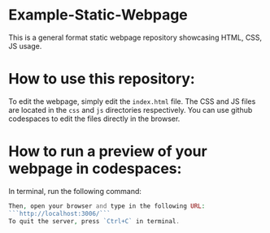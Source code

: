 # Example-Static-Webpage
This is a general format static webpage repository showcasing HTML, CSS, JS usage.
# How to use this repository:
To edit the webpage, simply edit the `index.html` file. The CSS and JS files are located in the `css` and `js` directories respectively.
You can use github codespaces to edit the files directly in the browser.
# How to run a preview of your webpage in codespaces:
In terminal, run the following command:
``````php -S localhost:3006 -t ./
Then, open your browser and type in the following URL:
```http://localhost:3006/```
To quit the server, press `Ctrl+C` in terminal.